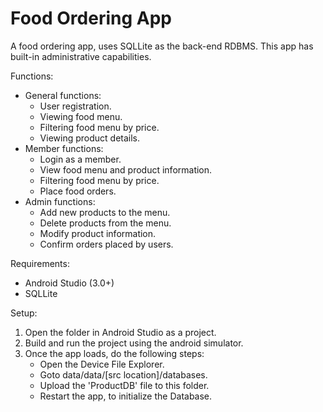 Food Ordering App
=================
A food ordering app, uses SQLLite as the back-end RDBMS. This app has built-in administrative capabilities. 

Functions:
- General functions:
	- User registration.
	- Viewing food menu.
	- Filtering food menu by price.
	- Viewing product details.
- Member functions:
	- Login as a member.
	- View food menu and product information.
	- Filtering food menu by price.
	- Place food orders.
- Admin functions:
	- Add new products to the menu.
	- Delete products from the menu.
	- Modify product information.
	- Confirm orders placed by users.

Requirements:
- Android Studio (3.0+)
- SQLLite

Setup: 
1. Open the folder in Android Studio as a project.
2. Build and run the project using the android simulator.
3. Once the app loads, do the following steps:
	- Open the Device File Explorer.
	- Goto data/data/[src location]/databases.
	- Upload the 'ProductDB' file to this folder.
	- Restart the app, to initialize the Database.

